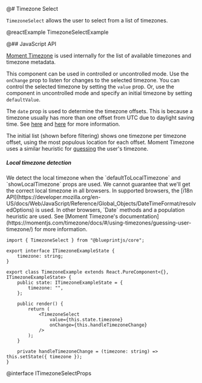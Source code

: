 @# Timezone Select

`TimezoneSelect` allows the user to select from a list of timezones.

@reactExample TimezoneSelectExample

@## JavaScript API

[Moment Timezone](http://momentjs.com/timezone/) is used internally
for the list of available timezones and timezone metadata.

This component can be used in controlled or uncontrolled mode.
Use the `onChange` prop to listen for changes to the selected timezone.
You can control the selected timezone by setting the `value` prop.
Or, use the component in uncontrolled mode and specify an initial timezone by setting `defaultValue`.

The `date` prop is used to determine the timezone offsets.
This is because a timezone usually has more than one offset from UTC due to daylight saving time.
See [here](https://momentjs.com/guides/#/lib-concepts/timezone-offset/)
and [here](http://momentjs.com/timezone/docs/#/using-timezones/parsing-ambiguous-inputs/)
for more information.

The initial list (shown before filtering) shows one timezone per timezone offset,
using the most populous location for each offset.
Moment Timezone uses a similar heuristic for
[guessing](http://momentjs.com/timezone/docs/#/using-timezones/guessing-user-timezone/) the user's timezone.

<div class="pt-callout pt-intent-warning pt-icon-warning-sign">
    <h5>Local timezone detection</h5>
    We detect the local timezone when the `defaultToLocalTimezone` and `showLocalTimezone` props are used.
    We cannot guarantee that we'll get the correct local timezone in all browsers.
    In supported browsers, the [i18n API](https://developer.mozilla.org/en-US/docs/Web/JavaScript/Reference/Global_Objects/DateTimeFormat/resolvedOptions) is used.
    In other browsers, `Date` methods and a population heuristic are used.
    See [Moment Timezone's documentation](https://momentjs.com/timezone/docs/#/using-timezones/guessing-user-timezone/)
    for more information.
</div>

```tsx
import { TimezoneSelect } from "@blueprintjs/core";

export interface ITimezoneExampleState {
    timezone: string;
}

export class TimezoneExample extends React.PureComponent<{}, ITimezoneExampleState> {
    public state: ITimezoneExampleState = {
        timezone: "",
    };

    public render() {
        return (
            <TimezoneSelect
                value={this.state.timezone}
                onChange={this.handleTimezoneChange}
            />
        );
    }

    private handleTimezoneChange = (timezone: string) => this.setState({ timezone });
}
```

@interface ITimezoneSelectProps
